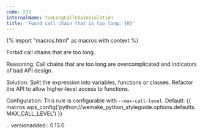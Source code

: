 ```yaml
---
code: 233
internalName: TooLongCallChainViolation
title: 'Found call chain that is too long: {0}'
---
```


{% import "macros.html" as macros with context %}

Forbid call chains that are too long.

Reasoning: Call chains that are too long are overcomplicated and
indicators of bad API design.

Solution: Split the expression into variables, functions or classes.
Refactor the API to allow higher-level access to functions.

Configuration: This rule is configurable with `--max-call-level`.
Default:
{{ macros.wps_config('python://wemake_python_styleguide.options.defaults.MAX_CALL_LEVEL') }}

.. versionadded:: 0.13.0